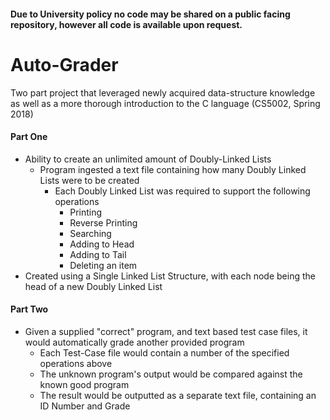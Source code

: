 #### Due to University policy no code may be shared on a public facing repository, however all code is available upon request.

# Auto-Grader

Two part project that leveraged newly acquired data-structure knowledge as well as a more thorough introduction to the C language (CS5002, Spring 2018)
#### Part One
* Ability to create an unlimited amount of Doubly-Linked Lists
  * Program ingested a text file containing how many Doubly Linked Lists were to be created
    * Each Doubly Linked List was required to support the following operations
      * Printing
      * Reverse Printing
      * Searching
      * Adding to Head
      * Adding to Tail
      * Deleting an item
 * Created using a Single Linked List Structure, with each node being the head of a new Doubly Linked List
      
#### Part Two
* Given a supplied "correct" program, and text based test case files, it would automatically grade another provided program
  * Each Test-Case file would contain a number of the specified operations above
  * The unknown program's output would be compared against the known good program
  * The result would be outputted as a separate text file, containing an ID Number and Grade
